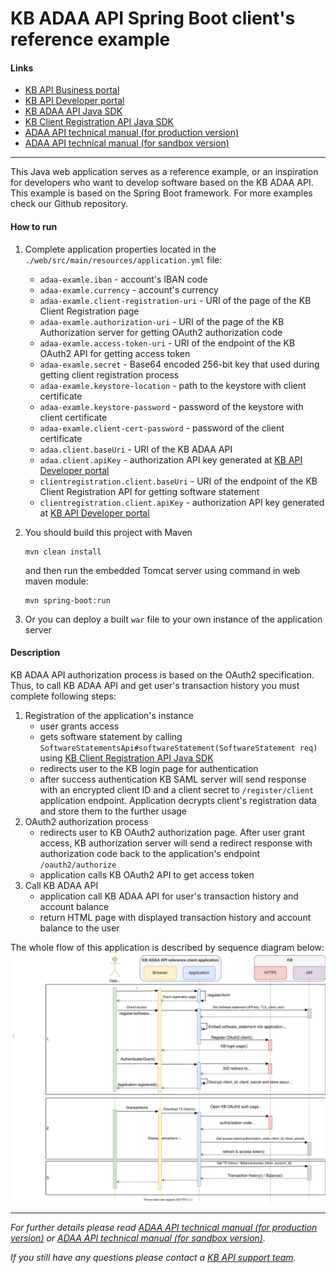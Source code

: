 # KB ADAA API Spring Boot client's reference example

#### Links
* [KB API Business portal](https://www.kb.cz/api)
* [KB API Developer portal](https://api.kb.cz/open/apim/store)
* [KB ADAA API Java SDK](https://github.com/komercka/adaa-client)
* [KB Client Registration API Java SDK](https://github.com/komercka/client-registration-client)
* [ADAA API technical manual (for production version)](https://www.kb.cz/getmedia/ffc70c65-cc28-4809-ad47-22b7b4361ce5/ADAA_Technical_manual_EN.pdf.aspx)
* [ADAA API technical manual (for sandbox version)](https://www.kb.cz/getmedia/3662e39f-04af-4872-bf02-eda9c05a0c11/API_Sandbox_Account-Direct-Access-API-Manual_EN.pdf.aspx)

---

This Java web application serves as a reference example, or an inspiration for developers who want to develop software based on the KB ADAA API. 
This example is based on the Spring Boot framework. For more examples check our Github repository.

#### How to run
1. Complete application properties located 
in the `./web/src/main/resources/application.yml` file:
    * `adaa-examle.iban` - account's IBAN code
    * `adaa-examle.currency` - account's currency
    * `adaa-examle.client-registration-uri` - URI of the page of the KB Client Registration page
    * `adaa-examle.authorization-uri` - URI of the page of the KB Authorization server for getting OAuth2 authorization code
    * `adaa-examle.access-token-uri` - URI of the endpoint of the KB OAuth2 API for getting access token
    * `adaa-examle.secret` - Base64 encoded 256-bit key that used during getting client registration process
    * `adaa-examle.keystore-location` - path to the keystore with client certificate
    * `adaa-examle.keystore-password` - password of the keystore with client certificate
    * `adaa-examle.client-cert-password` - password of the client certificate
    * `adaa.client.baseUri` - URI of the KB ADAA API
    * `adaa.client.apiKey` - authorization API key generated at [KB API Developer portal](https://api.kb.cz/open/apim/store)
    * `clientregistration.client.baseUri` - URI of the endpoint of the KB Client Registration API for getting software statement
    * `clientregistration.client.apiKey` - authorization API key generated at [KB API Developer portal](https://api.kb.cz/open/apim/store)
    
2. You should build this project with Maven
    ```
    mvn clean install
    ```
    and then run the embedded Tomcat server using command in web maven module:
    ```
    mvn spring-boot:run
    ```
3. Or you can deploy a built `war` file to your own instance of the application server

#### Description
KB ADAA API authorization process is based on the OAuth2 specification. 
Thus, to call KB ADAA API and get user's transaction history you must complete following steps:
1. Registration of the application's instance
    * user grants access
    * gets software statement by calling `SoftwareStatementsApi#softwareStatement(SoftwareStatement req)` using [KB Client Registration API Java SDK](https://github.com/komercka/client-registration-client)
    * redirects user to the KB login page for authentication
    * after success authentication KB SAML server will send response with an encrypted client ID and a client secret to `/register/client` application endpoint. 
    Application decrypts client's registration data and store them to the further usage
2. OAuth2 authorization process
    * redirects user to KB OAuth2 authorization page. After user grant access, KB authorization server 
    will send a redirect response with authorization code back to the application's endpoint `/oauth2/authorize`
    * application calls KB OAuth2 API to get access token
3. Call KB ADAA API
    * application call KB ADAA API for user's transaction history and account balance
    * return HTML page with displayed transaction history and account balance to the user

The whole flow of this application is described by sequence diagram below:
![ADAA API example application (sequence diagram)](adaa-example-sequence-diagram.svg "ADAA API example application (sequence diagram)")

---
*For further details please read [ADAA API technical manual (for production version)](https://www.kb.cz/getmedia/ffc70c65-cc28-4809-ad47-22b7b4361ce5/ADAA_Technical_manual_EN.pdf.aspx) 
or [ADAA API technical manual (for sandbox version)](https://www.kb.cz/getmedia/3662e39f-04af-4872-bf02-eda9c05a0c11/API_Sandbox_Account-Direct-Access-API-Manual_EN.pdf.aspx).*

*If you still have any questions please contact a [KB API support team](mailto:api@kb.cz).*



